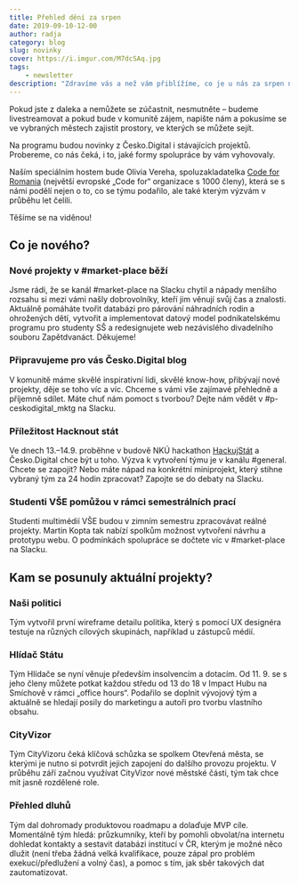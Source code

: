 ```yaml
---
title: Přehled dění za srpen
date: 2019-09-10-12-00
author: radja
category: blog
slug: novinky
cover: https://i.imgur.com/M7dcSAq.jpg
tags:
    - newsletter
description: "Zdravíme vás a než vám přiblížíme, co je u nás za srpen nového, srdečně vás hned v úvodu zveme na Česko.Digital MEETUP #2, který se uskuteční ve středu 25. 9. od 18:00 v parádních prostorách týmu STRV v Praze (děkujeme za podporu!). Prosíme, registrujte se, ať na vás zbyde nejen drink, ale i něco dobrého k snědku."
---
```


Pokud jste z daleka a nemůžete se zúčastnit, nesmutněte – budeme livestreamovat a pokud bude v komunitě zájem, napište nám a pokusíme se ve vybraných městech zajistit prostory, ve kterých se můžete sejít.

Na programu budou novinky z Česko.Digital i stávajících projektů. Probereme, co nás čeká, i to, jaké formy spolupráce by vám vyhovovaly.

Naším speciálním hostem bude Olivia Vereha, spoluzakladatelka [Code for Romania](https://code4.ro/en/) (největší evropské „Code for“ organizace s 1000 členy), která se s námi podělí nejen o to, co se týmu podařilo, ale také kterým výzvám v průběhu let čelili.

Těšíme se na viděnou!

## Co je nového?

### Nové projekty v #market-place běží

Jsme rádi, že se kanál #market-place na Slacku chytil a nápady menšího rozsahu si mezi vámi našly dobrovolníky, kteří jim věnují svůj čas a znalosti. Aktuálně pomáháte tvořit databázi pro párování náhradních rodin a ohrožených dětí, vytvořit a implementovat datový model podnikatelskému programu pro studenty SŠ a redesignujete web nezávislého divadelního souboru Zapětdvanáct. Děkujeme!

### Připravujeme pro vás Česko.Digital blog

V komunitě máme skvělé inspirativní lidi, skvělé know-how, přibývají nové projekty, děje se toho víc a víc. Chceme s vámi vše zajímavé přehledně a příjemně sdílet. Máte chuť nám pomoct s tvorbou? Dejte nám vědět v #p-ceskodigital_mktg na Slacku.

### Příležitost Hacknout stát

Ve dnech 13.–14.9. proběhne v budově NKÚ hackathon [HackujStát](https://www.hackujstat.cz) a Česko.Digital chce být u toho. Výzva k vytvoření týmu je v kanálu #general. Chcete se zapojit? Nebo máte nápad na konkrétní miniprojekt, který stihne vybraný tým za 24 hodin zpracovat? Zapojte se do debaty na Slacku.

### Studenti VŠE pomůžou v rámci semestrálních prací

Studenti multimédií VŠE budou v zimním semestru zpracovávat reálné projekty. Martin Kopta tak nabízí spolkům možnost vytvoření návrhu a prototypu webu. O podmínkách spolupráce se dočtete víc v #market-place na Slacku.

## Kam se posunuly aktuální projekty?

### Naši politici

Tým vytvořil první wireframe detailu politika, který s pomocí UX designéra testuje na různých cílových skupinách, například u zástupců médií.

### Hlídač Státu

Tým Hlídače se nyní věnuje především insolvencím a dotacím. Od 11. 9. se s jeho členy můžete potkat každou středu od 13 do 18 v Impact Hubu na Smíchově v rámci „office hours“. Podařilo se doplnit vývojový tým a aktuálně se hledají posily do marketingu a autoři pro tvorbu vlastního obsahu.

### CityVizor

Tým CityVizoru čeká klíčová schůzka se spolkem Otevřená města, se kterými je nutno si potvrdit jejich zapojení do dalšího provozu projektu. V průběhu září začnou využívat CityVizor nové městské části, tým tak chce mít jasně rozdělené role.

### Přehled dluhů

Tým dal dohromady produktovou roadmapu a dolaďuje MVP cíle. Momentálně tým hledá: průzkumníky, kteří by pomohli obvolat/na internetu dohledat kontakty a sestavit databázi institucí v ČR, kterým je možné něco dlužit (není třeba žádná velká kvalifikace, pouze zápal pro problém exekucí/předlužení a volný čas), a pomoc s tím, jak sběr takových dat zautomatizovat.